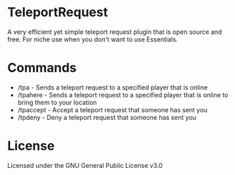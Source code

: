 # TeleportRequest

A very efficient yet simple teleport request plugin that is open source and free. For niche use when you don't want to use Essentials.


# Commands

- /tpa <player> - Sends a teleport request to a specified player that is online
- /tpahere <player> - Sends a teleport request to a specified player that is online to bring them to your location
- /tpaccept - Accept a teleport request that someone has sent you
- /tpdeny - Deny a teleport request that someone has sent you

  
# License
  
Licensed under the GNU General Public License v3.0
